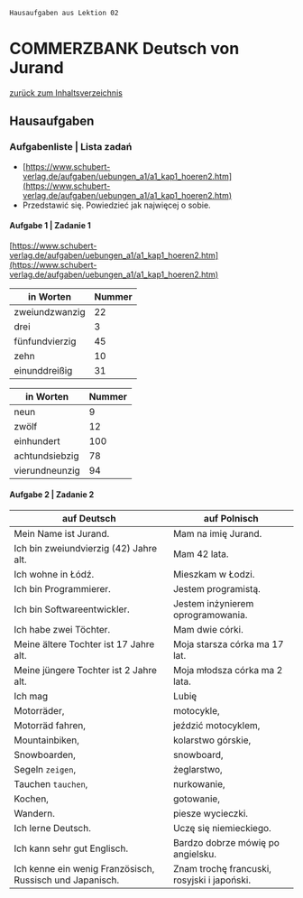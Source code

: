 `Hausaufgaben aus Lektion 02`

# COMMERZBANK Deutsch von Jurand

[zurück zum Inhaltsverzeichnis](README.md)

## Hausaufgaben

### Aufgabenliste | Lista zadań

- [https://www.schubert-verlag.de/aufgaben/uebungen_a1/a1_kap1_hoeren2.htm](https://www.schubert-verlag.de/aufgaben/uebungen_a1/a1_kap1_hoeren2.htm)
- Przedstawić się. Powiedzieć jak najwięcej o sobie.

#### Aufgabe 1 | Zadanie 1

[https://www.schubert-verlag.de/aufgaben/uebungen_a1/a1_kap1_hoeren2.htm](https://www.schubert-verlag.de/aufgaben/uebungen_a1/a1_kap1_hoeren2.htm)

| in Worten      | Nummer |
| -------------- | ------ |
| zweiundzwanzig | 22     |
| drei           | 3      |
| fünfundvierzig | 45     |
| zehn           | 10     |
| einunddreißig  | 31     |

| in Worten      | Nummer |
| -------------- | ------ |
| neun           | 9      |
| zwölf          | 12     |
| einhundert     | 100    |
| achtundsiebzig | 78     |
| vierundneunzig | 94     |

#### Aufgabe 2 | Zadanie 2

| auf Deutsch                                              | auf Polnisch                                |
| -------------------------------------------------------- | ------------------------------------------- |
| Mein Name ist Jurand.                                    | Mam na imię Jurand.                         |
| Ich bin zweiundvierzig (42) Jahre alt.                   | Mam 42 lata.                                |
| Ich wohne in Łódź.                                       | Mieszkam w Łodzi.                           |
| Ich bin Programmierer.                                   | Jestem programistą.                         |
| Ich bin Softwareentwickler.                              | Jestem inżynierem oprogramowania.           |
| Ich habe zwei Töchter.                                   | Mam dwie córki.                             |
| Meine ältere Tochter ist 17 Jahre alt.                   | Moja starsza córka ma 17 lat.               |
| Meine jüngere Tochter ist 2 Jahre alt.                   | Moja młodsza córka ma 2 lata.               |
| Ich mag                                                  | Lubię                                       |
| Motorräder,                                              | motocykle,                                  |
| Motorräd fahren,                                         | jeździć motocyklem,                         |
| Mountainbiken,                                           | kolarstwo górskie,                          |
| Snowboarden,                                             | snowboard,                                  |
| Segeln `zeigen`,                                         | żeglarstwo,                                 |
| Tauchen `tauchen`,                                       | nurkowanie,                                 |
| Kochen,                                                  | gotowanie,                                  |
| Wandern.                                                 | piesze wycieczki.                           |
| Ich lerne Deutsch.                                       | Uczę się niemieckiego.                      |
| Ich kann sehr gut Englisch.                              | Bardzo dobrze mówię po angielsku.           |
| Ich kenne ein wenig Französisch, Russisch und Japanisch. | Znam trochę francuski, rosyjski i japoński. |
